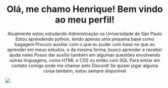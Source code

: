 <h1 align="center" font color="red"> Olá, me chamo Henrique! Bem vindo ao meu perfil! </h1>

<p align="center">
Atualmente estou estudando Administração na Universidade de São Paulo
Estou aprendendo python, tendo apenas uma pequena base como bagagem
Procuro auxiliar com o que eu puder com base no que eu aprender em meus estudos, e da mesma forma, busco aprender e receber ajuda neles
Posso dar auxilio também em algumas questões envolvendo outras linguagens, como HTML e CSS ou então com SQL
Para entrar em contato comigo pode me chamar pelo Discord! Se quiser jogar alguma coisa também, estou sempre disponível
</p>

<a href="https://tenor.com/pt-BR/view/cat-grin-smile-smirk-awkward-gif-22382508">
<img src="cat-grin.gif">
</a>

